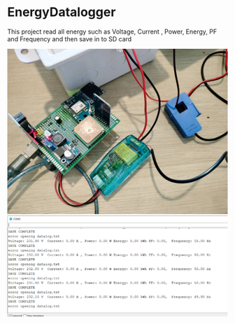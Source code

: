 # EnergyDatalogger
This project read all energy such as Voltage, Current , Power, Energy, PF and Frequency and then save in to SD card

![alt text](https://github.com/SurawutSukkum/EnergyDatalogger/blob/main/circuit.jpg?raw=true)
![alt text](https://github.com/SurawutSukkum/EnergyDatalogger/blob/main/Capture.png?raw=true)
